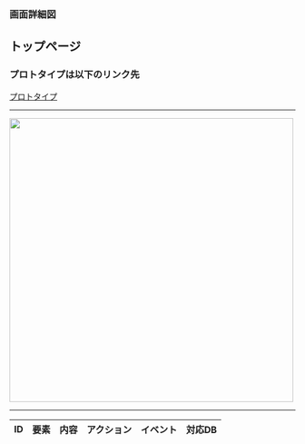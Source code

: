 ### 画面詳細図
## トップページ
### プロトタイプは以下のリンク先
[プロトタイプ]()
*****
<img src="../../../img/トップページ.png" width="500">

*****
|ID|要素|内容|アクション|イベント|対応DB|
|--|---|----|---------|-------|-------|
